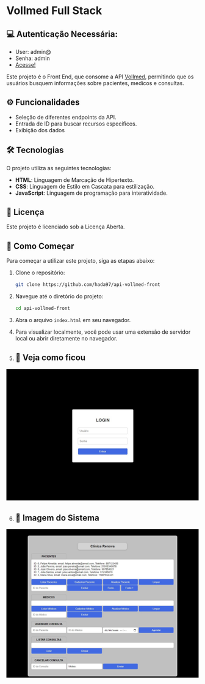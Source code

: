 ﻿#  Vollmed Full Stack

## 💻 Autenticação Necessária:
- User: admin@
- Senha: admin
- [Acesse!](https://hada97.github.io/api-vollmed-front/)


Este projeto é o Front End, que consome a API [Vollmed](https://github.com/hada97/vollmed-mysql), permitindo que os usuários busquem informações sobre pacientes, medicos e consultas.
## ⚙️ Funcionalidades

- Seleção de diferentes endpoints da API.
- Entrada de ID para buscar recursos específicos.
- Exibição dos dados 


## 🛠 Tecnologias

O projeto utiliza as seguintes tecnologias:
- **HTML**: Linguagem de Marcação de Hipertexto.
- **CSS**: Linguagem de Estilo em Cascata para estilização.
- **JavaScript**: Linguagem de programação para interatividade.


## 📝 Licença

Este projeto é licenciado sob a Licença Aberta.

## 🚀 Como Começar

Para começar a utilizar este projeto, siga as etapas abaixo:

1. Clone o repositório:
    ```bash
    git clone https://github.com/hada97/api-vollmed-front
    ```
2. Navegue até o diretório do projeto:
    ```bash
    cd api-vollmed-front
    ```

3. Abra o arquivo `index.html` em seu navegador.

4. Para visualizar localmente, você pode usar uma extensão de servidor local ou abrir diretamente no navegador.

5. ## 📸 Veja como ficou 

![Interface de login](docs/img.jpg)

6. ## 📸 Imagem do Sistema

![Interface de Gerenciamento](docs/img2.jpg)





